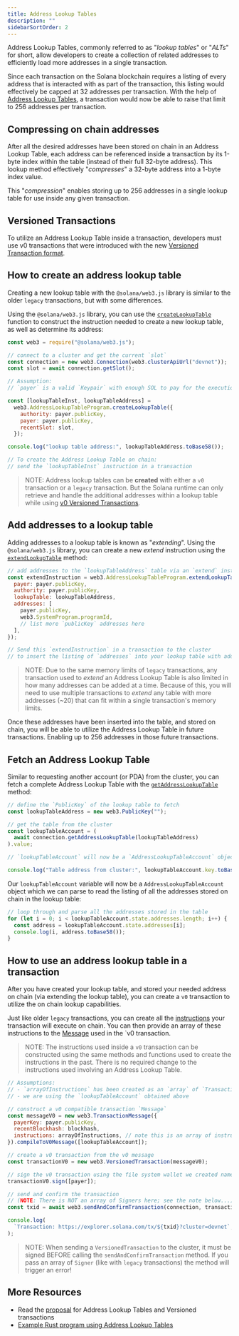 ```yaml
---
title: Address Lookup Tables
description: ""
sidebarSortOrder: 2
---
```


Address Lookup Tables, commonly referred to as "_lookup tables_" or "_ALTs_" for
short, allow developers to create a collection of related addresses to
efficiently load more addresses in a single transaction.

Since each transaction on the Solana blockchain requires a listing of every
address that is interacted with as part of the transaction, this listing would
effectively be capped at 32 addresses per transaction. With the help of
[Address Lookup Tables](/docs/advanced/lookup-tables.md), a transaction would
now be able to raise that limit to 256 addresses per transaction.

## Compressing on chain addresses

After all the desired addresses have been stored on chain in an Address Lookup
Table, each address can be referenced inside a transaction by its 1-byte index
within the table (instead of their full 32-byte address). This lookup method
effectively "_compresses_" a 32-byte address into a 1-byte index value.

This "_compression_" enables storing up to 256 addresses in a single lookup
table for use inside any given transaction.

## Versioned Transactions

To utilize an Address Lookup Table inside a transaction, developers must use v0
transactions that were introduced with the new
[Versioned Transaction format](/docs/advanced/versions).

## How to create an address lookup table

Creating a new lookup table with the `@solana/web3.js` library is similar to the
older `legacy` transactions, but with some differences.

Using the `@solana/web3.js` library, you can use the
[`createLookupTable`](https://solana-labs.github.io/solana-web3.js/classes/AddressLookupTableProgram.html#createLookupTable)
function to construct the instruction needed to create a new lookup table, as
well as determine its address:

```js
const web3 = require("@solana/web3.js");

// connect to a cluster and get the current `slot`
const connection = new web3.Connection(web3.clusterApiUrl("devnet"));
const slot = await connection.getSlot();

// Assumption:
// `payer` is a valid `Keypair` with enough SOL to pay for the execution

const [lookupTableInst, lookupTableAddress] =
  web3.AddressLookupTableProgram.createLookupTable({
    authority: payer.publicKey,
    payer: payer.publicKey,
    recentSlot: slot,
  });

console.log("lookup table address:", lookupTableAddress.toBase58());

// To create the Address Lookup Table on chain:
// send the `lookupTableInst` instruction in a transaction
```

> NOTE: Address lookup tables can be **created** with either a `v0` transaction
> or a `legacy` transaction. But the Solana runtime can only retrieve and handle
> the additional addresses within a lookup table while using
> [v0 Versioned Transactions](/docs/advanced/versions#current-transaction-versions).

## Add addresses to a lookup table

Adding addresses to a lookup table is known as "_extending_". Using the
`@solana/web3.js` library, you can create a new _extend_ instruction using the
[`extendLookupTable`](https://solana-labs.github.io/solana-web3.js/classes/AddressLookupTableProgram.html#extendLookupTable)
method:

```js
// add addresses to the `lookupTableAddress` table via an `extend` instruction
const extendInstruction = web3.AddressLookupTableProgram.extendLookupTable({
  payer: payer.publicKey,
  authority: payer.publicKey,
  lookupTable: lookupTableAddress,
  addresses: [
    payer.publicKey,
    web3.SystemProgram.programId,
    // list more `publicKey` addresses here
  ],
});

// Send this `extendInstruction` in a transaction to the cluster
// to insert the listing of `addresses` into your lookup table with address `lookupTableAddress`
```

> NOTE: Due to the same memory limits of `legacy` transactions, any transaction
> used to _extend_ an Address Lookup Table is also limited in how many addresses
> can be added at a time. Because of this, you will need to use multiple
> transactions to _extend_ any table with more addresses (~20) that can fit
> within a single transaction's memory limits.

Once these addresses have been inserted into the table, and stored on chain, you
will be able to utilize the Address Lookup Table in future transactions.
Enabling up to 256 addresses in those future transactions.

## Fetch an Address Lookup Table

Similar to requesting another account (or PDA) from the cluster, you can fetch a
complete Address Lookup Table with the
[`getAddressLookupTable`](https://solana-labs.github.io/solana-web3.js/classes/Connection.html#getAddressLookupTable)
method:

```js
// define the `PublicKey` of the lookup table to fetch
const lookupTableAddress = new web3.PublicKey("");

// get the table from the cluster
const lookupTableAccount = (
  await connection.getAddressLookupTable(lookupTableAddress)
).value;

// `lookupTableAccount` will now be a `AddressLookupTableAccount` object

console.log("Table address from cluster:", lookupTableAccount.key.toBase58());
```

Our `lookupTableAccount` variable will now be a `AddressLookupTableAccount`
object which we can parse to read the listing of all the addresses stored on
chain in the lookup table:

```js
// loop through and parse all the addresses stored in the table
for (let i = 0; i < lookupTableAccount.state.addresses.length; i++) {
  const address = lookupTableAccount.state.addresses[i];
  console.log(i, address.toBase58());
}
```

## How to use an address lookup table in a transaction

After you have created your lookup table, and stored your needed address on
chain (via extending the lookup table), you can create a `v0` transaction to
utilize the on chain lookup capabilities.

Just like older `legacy` transactions, you can create all the
[instructions](/docs/terminology.md#instruction) your transaction will execute
on chain. You can then provide an array of these instructions to the
[Message](/docs/terminology.md#message) used in the `v0 transaction.

> NOTE: The instructions used inside a `v0` transaction can be constructed using
> the same methods and functions used to create the instructions in the past.
> There is no required change to the instructions used involving an Address
> Lookup Table.

```js
// Assumptions:
// - `arrayOfInstructions` has been created as an `array` of `TransactionInstruction`
// - we are using the `lookupTableAccount` obtained above

// construct a v0 compatible transaction `Message`
const messageV0 = new web3.TransactionMessage({
  payerKey: payer.publicKey,
  recentBlockhash: blockhash,
  instructions: arrayOfInstructions, // note this is an array of instructions
}).compileToV0Message([lookupTableAccount]);

// create a v0 transaction from the v0 message
const transactionV0 = new web3.VersionedTransaction(messageV0);

// sign the v0 transaction using the file system wallet we created named `payer`
transactionV0.sign([payer]);

// send and confirm the transaction
// (NOTE: There is NOT an array of Signers here; see the note below...)
const txid = await web3.sendAndConfirmTransaction(connection, transactionV0);

console.log(
  `Transaction: https://explorer.solana.com/tx/${txid}?cluster=devnet`,
);
```

> NOTE: When sending a `VersionedTransaction` to the cluster, it must be signed
> BEFORE calling the `sendAndConfirmTransaction` method. If you pass an array of
> `Signer` (like with `legacy` transactions) the method will trigger an error!

## More Resources

- Read the
  [proposal](https://docs.solanalabs.com/proposals/versioned-transactions) for
  Address Lookup Tables and Versioned transactions
- [Example Rust program using Address Lookup Tables](https://github.com/TeamRaccoons/address-lookup-table-multi-swap)
